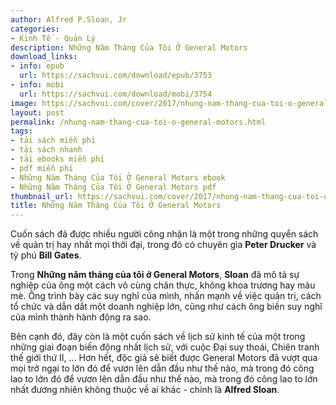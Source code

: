 ```yaml
---
author: Alfred P.Sloan, Jr
categories:
- Kinh Tế - Quản Lý
description: Những Năm Tháng Của Tôi Ở General Motors
download_links:
- info: epub
  url: https://sachvui.com/download/epub/3753
- info: mobi
  url: https://sachvui.com/download/mobi/3754
image: https://sachvui.com/cover/2017/nhung-nam-thang-cua-toi-o-general-motors.jpg
layout: post
permalink: /nhung-nam-thang-cua-toi-o-general-motors.html
tags:
- tải sách miễn phí
- tải sách nhanh
- tải ebooks miễn phí
- pdf miễn phí
- Những Năm Tháng Của Tôi Ở General Motors ebook
- Những Năm Tháng Của Tôi Ở General Motors pdf
thumbnail_url: https://sachvui.com/cover/2017/nhung-nam-thang-cua-toi-o-general-motors.jpg
title: Những Năm Tháng Của Tôi Ở General Motors
---
```


 <div class="item-desc text-justify"> <p>Cuốn sách đã được nhiều người công nhận là một trong những quyển sách về quản trị hay nhất mọi thời đại, trong đó có chuyên gia <strong>Peter Drucker</strong> và tỷ phú <strong>Bill Gates</strong>.</p><p>Trong <strong>Những năm tháng của tôi ở General Motors</strong>, <strong>Sloan</strong> đã mô tả sự nghiệp của ông một cách vô cùng chân thực, không khoa trương hay màu mè. Ông trình bày các suy nghĩ của mình, nhấn mạnh về việc quản trị, cách tổ chức và dẫn dắt một doanh nghiệp lớn, cũng như cách ông biến suy nghĩ của mình thành hành động ra sao.</p><p>Bên cạnh đó, đây còn là một cuốn sách về lịch sử kinh tế của một trong những giai đoạn biến động nhất lịch sử, với cuộc Đại suy thoái, Chiên tranh thế giới thứ II, ... Hơn hết, độc giả sẽ biết được General Motors đã vượt qua mọi trở ngại to lớn đó để vươn lên dẫn đầu như thế nào, mà trong đó công lao to lớn đó để vươn lên dẫn đầu như thế nào, mà trong đó công lao to lớn nhất đương nhiên không thuộc về ai khác - chính là <strong>Alfred Sloan</strong>.</p> </div>